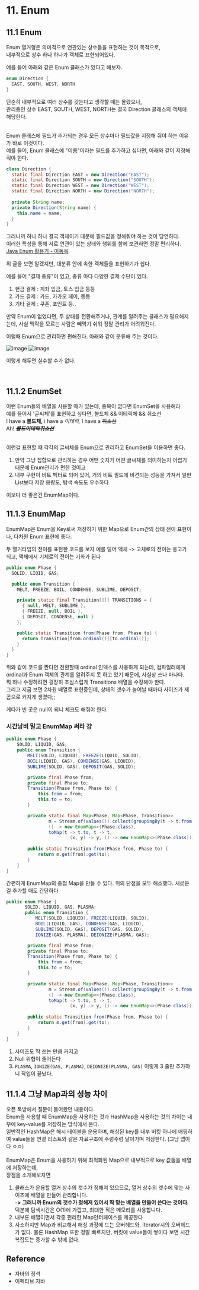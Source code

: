 # 11. Enum

## 11.1 Enum
Enum 열거형은 의미적으로 연관있는 상수들을 표현하는 것이 목적으로, <br> 
내부적으로 상수 하나 하나가 객체로 표현되어있다. <br>

예를 들어 아래와 같은 Enum 클래스가 있다고 해보자.
```java
enum Direction { 
  EAST, SOUTH, WEST, NORTH 
}
```

단순히 내부적으로 여러 상수를 갖는다고 생각할 때는 몰랐으나, <br>
관리중인 상수 EAST, SOUTH, WEST, NORTH는 결국 Direction 클래스의 객체에 해당한다. <br> <br>

Enum 클래스에 필드가 추가되는 경우 모든 상수마다 필드값을 지정해 줘야 하는 이유가 바로 이것이다. <br>
예를 들어, Enum 클래스에 "이름"이라는 필드를 추가하고 싶다면, 아래와 같이 지정해줘야 한다.

```java
class Direction {
  static final Direction EAST = new Direction("EAST");
  static final Direction SOUTH = new Direction("SOUTH");
  static final Direction WEST = new Direction("WEST");
  static final Direction NORTH = new Direction("NORTH");
  
  private String name;
  private Direction(String name) {
    this.name = name;
  }
}
```
그러니까 하나 하나 결국 객체이기 때문에 필드값을 정해줘야 하는 것이 당연하다. <br>
이러한 특성을 통해 서로 연관이 있는 상태와 행위를 함께 보관하면 정말 편리하다. <br> 
[Java Enum 활용기 - 이동욱](https://techblog.woowahan.com/2527/) <br>

위 글을 보면 알겠지만, 대분류 안에 속한 객체들을 표현하기가 쉽다. <br>

예를 들어 "결제 종류"이 있고, 종류 마다 다양한 결제 수단이 있다. <br>
1. 현금 결제 : 계좌 입금, 토스 입금 등등
2. 카드 결제 : 카드, 카카오 페이, 등등
3. 기타 결제 : 쿠폰, 포인트 등..

만약 Enum이 없었다면, 두 상태를 전환해주거나, 관계를 알려주는 클래스가 필요해지는데, 사실 맥락을 모르는 사람은 빼먹기 쉬워 정말 관리가 어려워진다. <br>

이럴때 Enum으로 관리하면 편해진다. 아래와 같이 분류해 주는 것이다.

![image](https://github.com/java-live-study/live-study/assets/71186266/7a92c134-dab1-4b0e-a1d8-456b64d10881)
![image](https://github.com/java-live-study/live-study/assets/71186266/7b5412ab-f50c-4b28-aa3c-7838e9b9ffa0)

이렇게 해두면 실수할 수가 없다.


<br>

## 11.1.2 EnumSet
이런 Enum들의 배열을 사용할 때가 있는데, 중복이 없다면 EnumSet을 사용해라 <br>
예를 들어서 '글씨체'를 표현하고 싶다면, 볼드체 && 이테릭체 && 취소선 <br>
I have a **볼드체,** i have a *이테릭,* I have a ~~취소선~~ <br>
Ah! ***~~볼드이테릭취소선~~*** <br> <br>

이런걸 표현할 때 각각의 글씨체를 Enum으로 관리하고 EnumSet을 이용하면 좋다. <br>
1. 만약 그냥 집합으로 관리하는 경우 어떤 숫자가 어떤 글씨체를 의미하는지 어렵기 때문에 Enum관리가 편한 것이고
2. 내부 구현이 비트 벡터로 되어 있어, 거의 비트 필드에 비견되는 성능을 가져서 일반 List보다 저장 용량도, 탐색 속도도 우수하다


이보다 더 좋은건 EnumMap이다.

## 11.1.3 EnumMap
EnumMap은 Enum을 Key로써 저장하기 위한 Map으로 Enum간의 상태 전이 표현이나, 다차원 Enum 표현에 좋다. <br>

두 열거타입의 전이를 표현한 코드를 보자
예를 덜어 액체 -> 고체로의 전이는 응고가 되고, 액체에서 기체로의 전이는 기화가 된다
```java
public enum Phase {
  SOLID, LIQID, GAS;

  public enum Transition {
    MELT, FREEZE, BOIL, CONDENSE, SUBLIME, DEPOSIT;

    private static final Transition[][] TRANSITIONS = {
      { null, MELT, SUBLIME },
      { FREEZE, null, BOIL },
      { DEPOSIT, CONDENSE, null }
    };

    public static Transition from(Phase from, Phase to) {
      return Transition[from.ordinal()][to.ordinal()];
    }
  }
}
```

위와 같이 코드를 짠다면 전환할때 ordinal 인덱스를 사용하게 되는데, 
컴파일러에게 ordinal과 Enum 객체의 관계를 알려주지 못 하고 있기 때문에, 사실상 쓰나 마나다. <br>
뭐 하나 수정하려면 굉장히 조심스럽게 Transitions 배열을 수정해야 한다. <br>
그리고 지금 보면 2차원 배열로 표현중인데, 상태의 갯수가 늘어날 때마다 사이즈가 제곱으로 커지게 생겼다;; <br>

게다가 빈 곳은 null이 되니 체크도 해줘야 한다.

### 시간낭비 말고 EnumMap 써라 걍
```java
public enum Phase {
    SOLID, LIQUID, GAS;
    public enum Transition {
        MELT(SOLID, LIQUID), FREEZE(LIQUID, SOLID),
        BOIL(LIQUID, GAS), CONDENSE(GAS, LIQUID),
        SUBLIME(SOLID, GAS), DEPOSIT(GAS, SOLID);

        private final Phase from;
        private final Phase to;
        Transition(Phase from, Phase to) {
            this.from = from;
            this.to = to;
        }

        private static final Map<Phase, Map<Phase, Transition>>
                m = Stream.of(values()).collect(groupingBy(t -> t.from,
                () -> new EnumMap<>(Phase.class),
                toMap(t -> t.to, t -> t,
                        (x, y) -> y, () -> new EnumMap<>(Phase.class))));
        
        public static Transition from(Phase from, Phase to) {
            return m.get(from).get(to);
        }
    }
}
```

간편하게 EnumMap의 중첩 Map을 만들 수 있다. 위의 단점을 모두 해소했다. 새로운걸 추가할 때도 간단하다


```java
public enum Phase {
       SOLID, LIQUID, GAS, PLASMA;
       public enum Transition {
           MELT(SOLID, LIQUID), FREEZE(LIQUID, SOLID),
           BOIL(LIQUID, GAS), CONDENSE(GAS, LIQUID),
           SUBLIME(SOLID, GAS), DEPOSIT(GAS, SOLID),
           IONIZE(GAS, PLASMA), DEIONIZE(PLASMA, GAS);

        private final Phase from;
        private final Phase to;
        Transition(Phase from, Phase to) {
            this.from = from;
            this.to = to;
        }

        private static final Map<Phase, Map<Phase, Transition>>
                m = Stream.of(values()).collect(groupingBy(t -> t.from,
                () -> new EnumMap<>(Phase.class),
                toMap(t -> t.to, t -> t,
                        (x, y) -> y, () -> new EnumMap<>(Phase.class))));
        
        public static Transition from(Phase from, Phase to) {
            return m.get(from).get(to);
        }
    }
}
```
1. 사이즈도 딱 쓰는 만큼 커지고
2. Null 위협이 줄어든다
3. `PLASMA`, `IONIZE(GAS, PLASMA)`, `DEIONIZE(PLASMA, GAS)` 이렇게 3 줄만 추가하니 작업이 끝났다.


## 11.1.4 그냥 Map과의 성능 차이
오픈 톡방에서 질문이 들어왔던 내용이다. <br>
Enum을 사용할 때 EnumMap을 사용하는 것과 HashMap을 사용하는 것의 차이는 내부에 key-value를 저장하는 방식에서 온다. <br>
일반적인 HashMap은 해시 테이블을 운용하며, 해싱된 key를 내부 버킷 하나에 매핑하여 value들을 연결 리스트와 같은 자료구조에 주렁주렁 달아가며 저장한다. (그냥 맵이다 ㅇㅇ) <br> <br>
EnumMap은 Enum을 사용하기 위해 최적화된 Map으로 내부적으로 key 값들을 배열에 저장하는데, <br>
 장점을 소개해보자면 
1. 클래스가 운용할 열거 상수의 갯수가 정해져 있으므로, 열거 상수의 갯수에 맞는 사이즈에 배열을 만들어 관리합니다. <br> **-> 그러니까 Enum의 갯수가 정해져 있어서 딱 맞는 배열을 만들어 쓴다는 것이다.** 덕분에 탐색시간은 O(1)에 가깝고, 최대한 적은 메모리를 사용합니다.
2. 내부론 배열이면서 각종 편리한 Map인터페이스를 제공한다
3. 사소하지만 Map과 비교해서 해싱 과정에 드는 오버헤드와, Iterator시의 오버헤드가 없다.
물론 HashMap 또한 정말 빠르지만, 버킷에 value들이 쌓이다 보면 시간 복잡도는 증가할 수 밖에 없다.


## Reference
- 자바의 정석
- 이펙티브 자바
